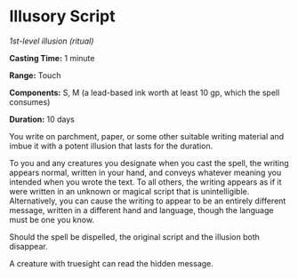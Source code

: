 <title>Illusory Script</title>

# Illusory Script

_1st-level illusion (ritual)_

**Casting Time:** 1 minute

**Range:** Touch

**Components:** S, M (a lead-based ink worth
at least 10 gp, which the spell consumes)

**Duration:** 10 days

You write on parchment, paper, or some other
suitable writing material and imbue it with a
potent illusion that lasts for the duration.

To you and any creatures you designate when
you cast the spell, the writing appears
normal, written in your hand, and conveys
whatever meaning you intended when you wrote
the text. To all others, the writing appears
as if it were written in an unknown or
magical script that is unintelligible.
Alternatively, you can cause the writing to
appear to be an entirely different message,
written in a different hand and language,
though the language must be one you know.

Should the spell be dispelled, the original
script and the illusion both disappear.

A creature with truesight can read the hidden
message.



